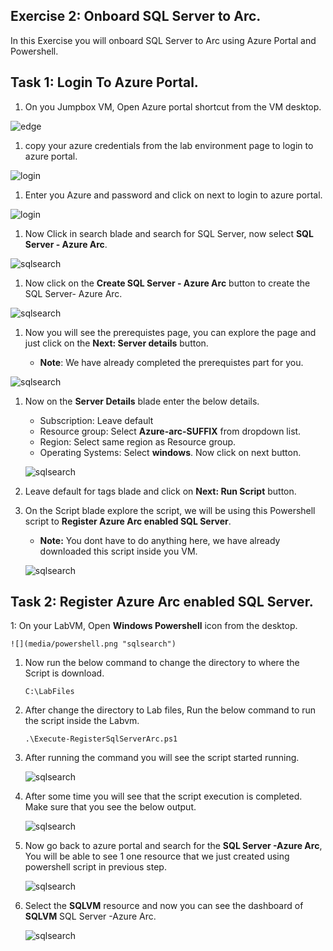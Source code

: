 ## Exercise 2: Onboard SQL Server to Arc. 
In this Exercise you will onboard SQL Server to Arc using Azure Portal and Powershell.

## Task 1: Login To Azure Portal.


 1. On you Jumpbox VM, Open Azure portal shortcut from the VM desktop.
  
   ![](media/0.png "edge")
   
 1. copy your azure credentials from the lab environment page to login to azure portal.
  
   ![](media/1.png "login")
   
 1. Enter you Azure and password and click on next to login to azure portal.
  
   ![](media/login.png "login")
   
 1. Now Click in search blade and search for SQL Server, now select **SQL Server - Azure Arc**.
 
   ![](media/sqlserver.png "sqlsearch")
   
 1. Now click on the **Create SQL Server - Azure Arc** button to create the SQL Server- Azure Arc. 
 
   ![](media/createsql.png "sqlsearch")
   
 1. Now you will see the prerequistes page, you can explore the page and just click on the **Next: Server details** button.
    
    - **Note**: We have already completed the prerequistes part for you. 
    
   ![](media/presql.png "sqlsearch")
   
 1. Now on the **Server Details** blade enter the below details.
 
    - Subscription: Leave default
    - Resource group: Select **Azure-arc-SUFFIX** from dropdown list.
    - Region: Select same region as Resource group.
    - Operating Systems: Select **windows**.
      Now click on next button.
   
    ![](media/detailssql.png "sqlsearch")
   
 1. Leave default for tags blade and click on **Next: Run Script** button.
 
 1. On the Script blade explore the script, we will be using this Powershell script to **Register Azure Arc enabled SQL Server**.
 
    - **Note:** You dont have to do anything here, we have already downloaded this script inside you VM.
    
     ![](media/runsql.png "sqlsearch")
   
   
## Task 2: Register Azure Arc enabled SQL Server.

 
 
 1: On your LabVM, Open **Windows Powershell** icon from the desktop.
 
    ![](media/powershell.png "sqlsearch")
  
 1. Now run the below command to change the directory to where the Script is download.
  
     ``` C:\LabFiles ```
 1. After change the directory to Lab files, Run the below command to run the script inside the Labvm.

     ``` .\Execute-RegisterSqlServerArc.ps1 ```

 1. After running the command you will see the script started running.

    ![](media/run.png "sqlsearch")
  
 1. After some time you will see that the script execution is completed. Make sure that you see the below output.

    ![](media/completed.png "sqlsearch")
  
 1. Now go back to azure portal and search for the **SQL Server -Azure Arc**, You will be able to see 1 one resource that we just created using powershell script in previous step.

    ![](media/sqlvm.png "sqlsearch")
  
 1. Select the **SQLVM** resource and now you can see the dashboard of **SQLVM** SQL Server -Azure Arc.

    ![](media/dashsql.png "sqlsearch")
 

    
 
   
   
